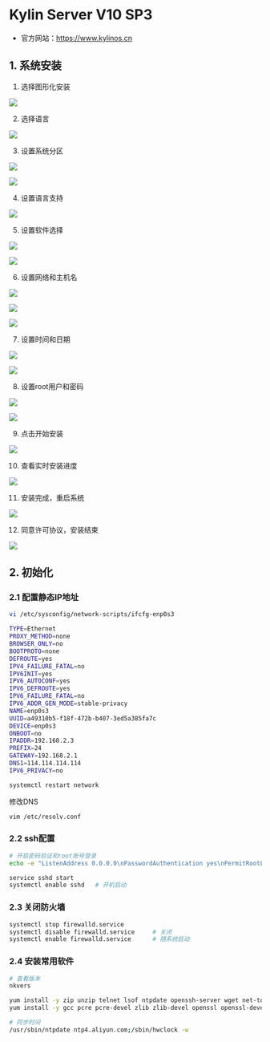 # Kylin Server V10 SP3

- 官方网站：https://www.kylinos.cn

## 1. 系统安装

1. 选择图形化安装

![](../../assets/_images/deploy/kylin/1.png)

2. 选择语言

![](../../assets/_images/deploy/kylin/2.png)

3. 设置系统分区

![](../../assets/_images/deploy/kylin/3.png)

![](../../assets/_images/deploy/kylin/3_1.png)

4. 设置语言支持

![](../../assets/_images/deploy/kylin/4.png)

5. 设置软件选择

![](../../assets/_images/deploy/kylin/5.png)

![](../../assets/_images/deploy/kylin/5_1.png)

6. 设置网络和主机名

![](../../assets/_images/deploy/kylin/6.png)

![](../../assets/_images/deploy/kylin/6_1.png)

![](../../assets/_images/deploy/kylin/6_2.png)

7. 设置时间和日期

![](../../assets/_images/deploy/kylin/7.png)

![](../../assets/_images/deploy/kylin/7_1.png)

8. 设置root用户和密码

![](../../assets/_images/deploy/kylin/8.png)

![](../../assets/_images/deploy/kylin/8_1.png)

9. 点击开始安装

![](../../assets/_images/deploy/kylin/9.png)

10. 查看实时安装进度

![](../../assets/_images/deploy/kylin/10.png)

11. 安装完成，重启系统

![](../../assets/_images/deploy/kylin/11.png)

12. 同意许可协议，安装结束

![](../../assets/_images/deploy/kylin/12.png)

## 2. 初始化

### 2.1 配置静态IP地址

```bash
vi /etc/sysconfig/network-scripts/ifcfg-enp0s3

TYPE=Ethernet
PROXY_METHOD=none
BROWSER_ONLY=no
BOOTPROTO=none
DEFROUTE=yes
IPV4_FAILURE_FATAL=no
IPV6INIT=yes
IPV6_AUTOCONF=yes
IPV6_DEFROUTE=yes
IPV6_FAILURE_FATAL=no
IPV6_ADDR_GEN_MODE=stable-privacy
NAME=enp0s3
UUID=a49310b5-f18f-472b-b407-3ed5a385fa7c
DEVICE=enp0s3
ONBOOT=no
IPADDR=192.168.2.3
PREFIX=24
GATEWAY=192.168.2.1
DNS1=114.114.114.114
IPV6_PRIVACY=no
```

```bash
systemctl restart network
```

修改DNS

```bash
vim /etc/resolv.conf
```


### 2.2 ssh配置

```bash
# 开启密码验证和root账号登录 
echo -e "ListenAddress 0.0.0.0\nPasswordAuthentication yes\nPermitRootLogin yes" >> /etc/ssh/sshd_config

service sshd start
systemctl enable sshd   # 开机启动
```

### 2.3 关闭防火墙

```bash
systemctl stop firewalld.service
systemctl disable firewalld.service     # 关闭
systemctl enable firewalld.service      # 随系统启动
```

### 2.4 安装常用软件

```bash
# 查看版本
nkvers

yum install -y zip unzip telnet lsof ntpdate openssh-server wget net-tools.x86_64
yum install -y gcc pcre pcre-devel zlib zlib-devel openssl openssl-devel

# 同步时间
/usr/sbin/ntpdate ntp4.aliyun.com;/sbin/hwclock -w
```